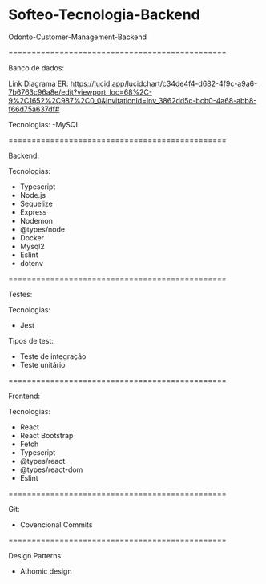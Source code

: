 # Softeo-Tecnologia-Backend
Odonto-Customer-Management-Backend

===============================================

Banco de dados:

Link Diagrama ER:
https://lucid.app/lucidchart/c34de4f4-d682-4f9c-a9a6-7b6763c96a8e/edit?viewport_loc=68%2C-9%2C1652%2C987%2C0_0&invitationId=inv_3862dd5c-bcb0-4a68-abb8-f66d75a637df#

Tecnologias:
-MySQL

===============================================

Backend:

Tecnologias:
- Typescript
- Node.js
- Sequelize
- Express
- Nodemon
- @types/node
- Docker
- Mysql2
- Eslint
- dotenv


===============================================

Testes:

Tecnologias:
- Jest

Tipos de test:
- Teste de integração
- Teste unitário

===============================================

Frontend:

Tecnologias:
- React
- React Bootstrap
- Fetch
- Typescript
- @types/react
- @types/react-dom
- Eslint

===============================================

Git:
- Covencional Commits

===============================================

Design Patterns:
- Athomic design